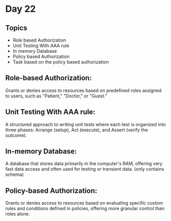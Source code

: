 # Day 22

## Topics

- Role based Authorization
- Unit Testing With AAA rule
- In memory Database
- Policy based Authorization 
- Task based on the policy based authorization

## Role-based Authorization: 
Grants or denies access to resources based on predefined roles assigned to users, such as "Patient," "Doctor," or "Guest."

## Unit Testing With AAA rule:
 A structured approach to writing unit tests where each test is organized into three phases: Arrange (setup), Act (execute), and Assert (verify the outcome).

## In-memory Database:
 A database that stores data primarily in the computer's RAM, offering very fast data access and often used for testing or transient data. (only contains schema)

## Policy-based Authorization: 
Grants or denies access to resources based on evaluating specific custom rules and conditions defined in policies, offering more granular control than roles alone.
